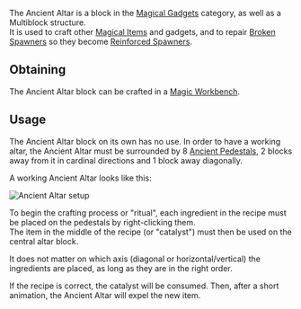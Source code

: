 The Ancient Altar is a block in the [Magical Gadgets](https://github.com/Slimefun/Slimefun4/wiki/Magical-Gadgets) category, as well as a Multiblock structure.  
It is used to craft other [Magical Items](https://github.com/Slimefun/Slimefun4/wiki/Magical-Items) and gadgets, and to repair [Broken Spawners](https://github.com/Slimefun/Slimefun4/wiki/Broken-Spawner) so they become [Reinforced Spawners](https://github.com/Slimefun/Slimefun4/wiki/Reinforced-Spawner).

## Obtaining
The Ancient Altar block can be crafted in a [Magic Workbench](https://github.com/Slimefun/Slimefun4/wiki/Magic-Workbench).

## Usage
The Ancient Altar block on its own has no use. In order to have a working altar, the Ancient Altar must be surrounded by 8 [Ancient Pedestals](https://github.com/Slimefun/Slimefun4/wiki/Ancient-Pedestal), 2 blocks away from it in cardinal directions and 1 block away diagonally.

A working Ancient Altar looks like this:

![Ancient Altar setup](https://raw.githubusercontent.com/TheBusyBiscuit/Slimefun4-Wiki/master/images/multiblock-ancient-altar.png)

To begin the crafting process or "ritual", each ingredient in the recipe must be placed on the pedestals by right-clicking them.  
The item in the middle of the recipe (or "catalyst") must then be used on the central altar block.

It does not matter on which axis (diagonal or horizontal/vertical) the ingredients are placed, as long as they are in the right order.

If the recipe is correct, the catalyst will be consumed. Then, after a short animation, the Ancient Altar will expel the new item.
